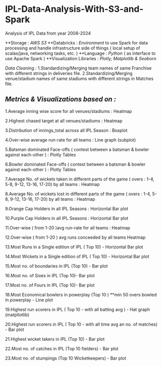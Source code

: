 # IPL-Data-Analysis-With-S3-and-Spark
Analysis of IPL Data from year 2008-2024 

**Storage : *AWS S3* 
**Databricks : *Environment* to use Spark for data processing and handle infrastructure side of things ( local setup of scalas/java, networking tasks, etc. )
**Language : *Python* ( as interface to use Apache Spark )
**Visualization Libraries : *Plotly, Matplotlib & Seaborn*

*Data Cleaning :*
 1.Standardizing/Merging team names of same Franchise with different strings in deliveries file.
 2.Standardizing/Merging venue/stadium names of same stadiums with different strings in Matches file.

*Metrics & Visualizations based on :*
----------------------------------------------------------------------------------------------------------------------------
1.Average inning wise score for all venues/stadiums : Heatmap

2.Highest chased target at all venues/stadiums : Heatmap

3.Distribution of innings_total across all IPL Season : Boxplot

4.Over-wise average run-rate for all teams : Line graph (subplot)

5.Batsman dominated Face-offs ( contest between a batsman & bowler against each-other ) : Plotly Tables

6.Bowler dominated Face-offs ( contest between a batsman & bowler against each-other ) : Plotly Tables

7.Average No. of wickets taken in different parts of the game ( overs : 1-4, 5-8, 9-12, 13-16, 17-20) by all teams : Heatmap

8.Average No. of wickets lost in different parts of the game ( overs : 1-4, 5-8, 9-12, 13-16, 17-20) by all teams : Heatmap

9.Orange Cap Holders in all IPL Seasons : Horizontal Bar plot

10.Purple Cap Holders in all IPL Seasons : Horizontal Bar plot

11.Over-wise ( from 1-20 )avg run-rate for all teams : Heatmap

12.Over-wise ( from 1-20 ) avg runs conceeded by all teams  Heatmap

13.Most Runs in a Single edition of IPL ( Top 10) - Horizontal Bar plot

14.Most Wickets in a Single edition of IPL ( Top 10) - Horizontal Bar plot

15.Most no. of boundaries in IPL (Top 10) - Bar plot

16.Most no. of Sixes in IPL (Top 10)- Bar plot

17.Most no. of Fours in IPL (Top 10)- Bar plot 

18.Most Economical bowlers in powerplay (Top 10 ) **min 50 overs bowled in powerplay - Line plot

19.Highest run scorers in IPL ( Top 10 - with all batting avg ) - Hat graph (matpllotlib)

20.Highest run scorers in IPL ( Top 10 - with all time avg an no. of matches) - Bar plot

21.Highest wicket takers in IPL (Top 10) - Bar plot

22.Most no. of catches in IPL (Top 10 fielders) - Bar plot

23.Most no. of stumpings (Top 10 Wicketkeepers) - Bar plot
